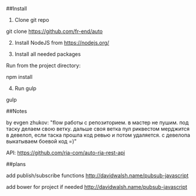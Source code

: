 ##Install

1) Clone git repo

git clone https://github.com/fr-end/auto

2) Install NodeJS from https://nodejs.org/

3) Install all needed packages

Run from the project directory:

npm install 

4) Run gulp

gulp

##Notes

by evgen zhukov:
"flow работы с репозиторием.
в мастер не пушим.
под таску делаем свою ветку.
дальше своя ветка пул риквестом мерджится в девелоп, если таска прошла код ревью и потом удаляется.
с девелопа выкатываем боевой код =)"

API:
https://github.com/ria-com/auto-ria-rest-api

##plans

add publish/subscribe functions http://davidwalsh.name/pubsub-javascript

add bower for project if needed http://davidwalsh.name/pubsub-javascript

